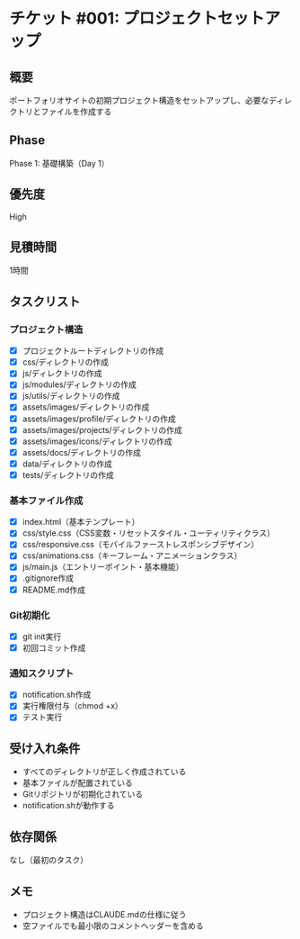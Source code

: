 # チケット #001: プロジェクトセットアップ

## 概要
ポートフォリオサイトの初期プロジェクト構造をセットアップし、必要なディレクトリとファイルを作成する

## Phase
Phase 1: 基礎構築（Day 1）

## 優先度
High

## 見積時間
1時間

## タスクリスト

### プロジェクト構造
- [x] プロジェクトルートディレクトリの作成
- [x] css/ディレクトリの作成
- [x] js/ディレクトリの作成
- [x] js/modules/ディレクトリの作成
- [x] js/utils/ディレクトリの作成
- [x] assets/images/ディレクトリの作成
- [x] assets/images/profile/ディレクトリの作成
- [x] assets/images/projects/ディレクトリの作成
- [x] assets/images/icons/ディレクトリの作成
- [x] assets/docs/ディレクトリの作成
- [x] data/ディレクトリの作成
- [x] tests/ディレクトリの作成

### 基本ファイル作成
- [x] index.html（基本テンプレート）
- [x] css/style.css（CSS変数・リセットスタイル・ユーティリティクラス）
- [x] css/responsive.css（モバイルファーストレスポンシブデザイン）
- [x] css/animations.css（キーフレーム・アニメーションクラス）
- [x] js/main.js（エントリーポイント・基本機能）
- [x] .gitignore作成
- [x] README.md作成

### Git初期化
- [x] git init実行
- [x] 初回コミット作成

### 通知スクリプト
- [x] notification.sh作成
- [x] 実行権限付与（chmod +x）
- [x] テスト実行

## 受け入れ条件
- すべてのディレクトリが正しく作成されている
- 基本ファイルが配置されている
- Gitリポジトリが初期化されている
- notification.shが動作する

## 依存関係
なし（最初のタスク）

## メモ
- プロジェクト構造はCLAUDE.mdの仕様に従う
- 空ファイルでも最小限のコメントヘッダーを含める